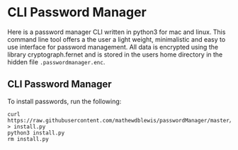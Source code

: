 CLI Password Manager
====================

Here is a password manager CLI written in python3 for mac and linux.
This command line tool offers a the user a light weight, minimalistic
and easy to use interface for password management.
All data is encrypted using the library cryptograph.fernet and is stored
in the users home directory in the hidden file `.passwordmanager.enc`.


CLI Password Manager
--------------------
To install passwords, run the following:

    curl https://raw.githubusercontent.com/mathewdblewis/passwordManager/master/install.py > install.py
    python3 install.py
    rm install.py
    


